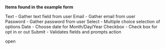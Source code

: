 **Items found in the example form**

Text - Gather text field from user
Email - Gather email from user	
Password - Gather password from user
Select - Multiple choice selection of options
Date - Choose date for Month/Day/Year
Checkbox - Check box for opt in or out
Submit - Validates fields and prompts action

open 

